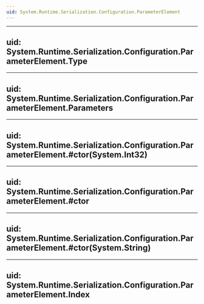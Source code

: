 ```yaml
---
uid: System.Runtime.Serialization.Configuration.ParameterElement
---
```


---
uid: System.Runtime.Serialization.Configuration.ParameterElement.Type
---

---
uid: System.Runtime.Serialization.Configuration.ParameterElement.Parameters
---

---
uid: System.Runtime.Serialization.Configuration.ParameterElement.#ctor(System.Int32)
---

---
uid: System.Runtime.Serialization.Configuration.ParameterElement.#ctor
---

---
uid: System.Runtime.Serialization.Configuration.ParameterElement.#ctor(System.String)
---

---
uid: System.Runtime.Serialization.Configuration.ParameterElement.Index
---
